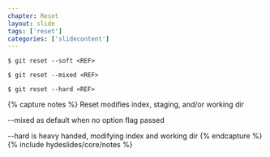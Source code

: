 ```yaml
---
chapter: Reset
layout: slide
tags: ['reset']
categories: ['slidecontent']
---
```




	$ git reset --soft <REF>

	$ git reset --mixed <REF>

	$ git reset --hard <REF>


{% capture notes %}
Reset modifies index, staging, and/or working dir

--mixed as default when no option flag passed

--hard is heavy handed, modifying index and working dir
{% endcapture %}
{% include hydeslides/core/notes %}